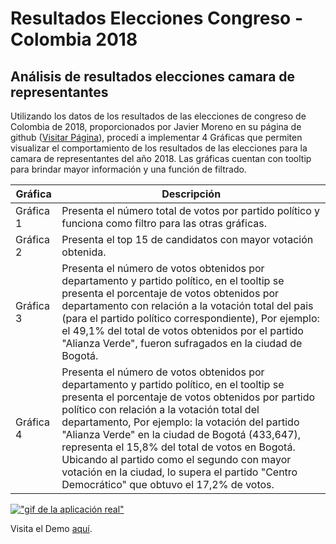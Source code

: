 # Resultados Elecciones Congreso - Colombia 2018
## Análisis de resultados elecciones camara de representantes

Utilizando los datos de los resultados de las elecciones de congreso de Colombia de 2018, proporcionados por Javier Moreno en su página de github ([Visitar Página](https://github.com/infrahumano/elecciones2018)), procedí a implementar 4 Gráficas que permiten visualizar el comportamiento de los resultados de las elecciones para la camara de representantes del año 2018. Las gráficas cuentan con tooltip para brindar mayor información y una función de filtrado.

| Gráfica 	| Descripción   	|
|----------	|--------------------------------------------------------------------------------	|
| Gráfica 1	| Presenta el número total de votos por partido político y funciona como filtro para las otras gráficas.|
| Gráfica 2	| Presenta el top 15 de candidatos con mayor votación obtenida.|
| Gráfica 3	| Presenta el número de votos obtenidos por departamento y partido político, en el tooltip se presenta el porcentaje de votos obtenidos por departamento con relación a la votación total del pais (para el partido político correspondiente), Por ejemplo: el 49,1% del total de votos obtenidos por el partido "Alianza Verde", fueron sufragados en la ciudad de Bogotá.|
| Gráfica 4	| Presenta el número de votos obtenidos por departamento y partido político, en el tooltip se presenta el porcentaje de votos obtenidos por partido político con relación a la votación total del departamento, Por ejemplo: la votación del partido "Alianza Verde" en la ciudad de Bogotá (433,647), representa el 15,8% del total de votos en Bogotá. Ubicando al partido como el segundo con mayor votación en la ciudad, lo supera el partido "Centro Democrático" que obtuvo el 17,2% de votos.|

[!["gif de la aplicación real"](resources/img/Peliculas2.gif)](https://jairoruizsaenz.github.io/Elecciones2018/)

Visita el Demo [aquí](https://jairoruizsaenz.github.io/Elecciones2018/).
